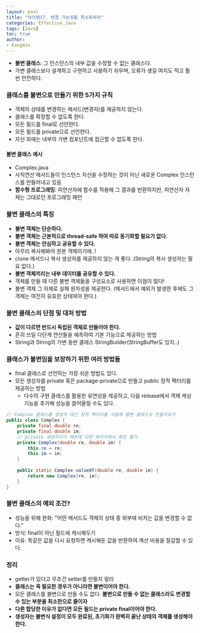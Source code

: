 ```yaml
---
layout: post
title: "아이템17. 변경 가능성을 최소화하라"
categories: Effective_Java
tags: [Java]
toc: true
author:
- Kangmin
---
```



- **불변 클래스**: 그 인스턴스의 내부 값을 수정할 수 없는 클래스다.
- 가변 클래스보다 설계하고 구현하고 사용하기 쉬우며, 오류가 생길 여지도 적고 훨씬 안전하다.

### 클래스를 불변으로 만들기 위한 5가지 규칙
- 객체의 상태를 변경하는 메서드(변경자)를 제공하지 않는다.
- 클래스를 확장할 수 없도록 한다.
- 모든 필드를 final로 선언한다.
- 모든 필드를 private으로 선언한다.
- 자신 외에는 내부의 가변 컴포넌트에 접근할 수 없도록 한다.

#### 불변 클래스 예시
- Complex.java
- 사칙연산 메서드들이 인스턴스 자신을 수정하는 것이 아닌 새로운 Complex 인스턴스를 만들어내고 있음
- **함수형 프로그래밍**: 피연산자에 함수를 적용해 그 결과를 반환하지만, 피연산자 자체는 그대로인 프로그래밍 패턴

### 불변 클래스의 특징
- **불변 객체는 단순하다.**
- **불변 객체는 근본적으로 thread-safe 하여 따로 동기화할 필요가 없다.**
- **불변 객체는 안심하고 공유할 수 있다.**
- 아무리 복사해봐야 원본 객체이기에..!
- clone 메서드나 복사 생성자를 제공하지 않는 게 좋다. (String의 복사 생성자는 필요 없다.)
- **불변 객체끼리는 내부 데이터를 공유할 수 있다.**
- 객체를 만들 때 다른 불변 객체들을 구성요소로 사용하면 이점이 많다!
- 불변 객체 그 자체로 실패 원자성을 제공한다. (메서드에서 예외가 발생한 후에도 그 객체는 여전히 유효한 상태여야 한다.)

### 불변 클래스의 단점 및 대처 방법
- **값이 다르면 반드시 독립된 객체로 만들어야 한다.**
- 흔히 쓰일 다단계 연산들을 예측하여 기본 기능으로 제공하는 방법
- String과 String의 가변 동반 클래스 StringBuilder(StringBuffer도 있지..)

### 클래스가 불변임을 보장하기 위한 여러 방법들
- final 클래스로 선언하는 가장 쉬운 방법도 있다.
- 모든 생성자를 private 혹은 package-private으로 만들고 public 정적 팩터리를 제공하는 방법
  - 다수의 구현 클래스를 활용한 유연성을 제공하고, 다음 release에서 객체 캐싱 기능을 추가해 성능을 끌어올릴 수도 있다.

```java
// Complex 클래스를 생성자 대신 정적 팩터리를 사용해 불변 클래스로 만들어보기
public class Complex {
    private final double re;
    private final double im;
    // private 생성자이기 때문에 다른 패키지에서 확장 불가
    private Complex(double re, double im) {
        this.re = re;
        this.im = im;
    }
    
    public static Complex valueOf(double re, double im) {
        return new Complex(re, im);
    }
}
```

### 불변 클래스의 예외 조건?
- 성능을 위해 완화: "어떤 메서드도 객체의 상태 중 외부에 비치는 값을 변경할 수 없다."
- 방식: final이 아닌 필드에 캐시해두기
- 이유: 똑같은 값을 다시 요청하면 캐시해둔 값을 반환하여 계산 비용을 절감할 수 있다.

### 정리
- getter가 있다고 무조건 setter를 만들지 말라
- **클래스는 꼭 필요한 경우가 아니라면 불변이어야 한다.**
- 모든 클래스를 불변으로 만들 수도 없다. **불변으로 만들 수 없는 클래스라도 변경할 수 있는 부분을 최소한으로 줄이자**
- **다른 합당한 이유가 없다면 모든 필드는 private final이어야 한다.**
- **생성자는 불변식 설정이 모두 완료된, 초기화가 완벽히 끝난 상태의 객체를 생성해야 한다.**
